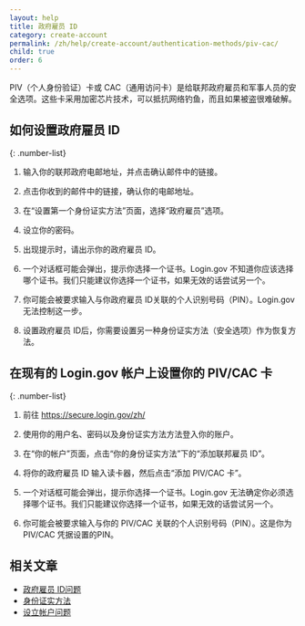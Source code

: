 ```yaml
---
layout: help
title: 政府雇员 ID
category: create-account
permalink: /zh/help/create-account/authentication-methods/piv-cac/
child: true
order: 6
---
```


PIV（个人身份验证）卡或 CAC（通用访问卡）是给联邦政府雇员和军事人员的安全选项。这些卡采用加密芯片技术，可以抵抗网络钓鱼，而且如果被盗很难破解。

## 如何设置政府雇员 ID

{: .number-list}

1. 输入你的联邦政府电邮地址，并点击确认邮件中的链接。

2. 点击你收到的邮件中的链接，确认你的电邮地址。

3. 在“设置第一个身份证实方法”页面，选择“政府雇员”选项。

4. 设立你的密码。

5. 出现提示时，请出示你的政府雇员 ID。

6. 一个对话框可能会弹出，提示你选择一个证书。Login.gov 不知道你应该选择哪个证书。我们只能建议你选择一个证书，如果无效的话尝试另一个。

7. 你可能会被要求输入与你政府雇员 ID关联的个人识别号码（PIN）。Login.gov 无法控制这一步。

8. 设置政府雇员 ID后，你需要设置另一种身份证实方法（安全选项）作为恢复方法。

## 在现有的 Login.gov 帐户上设置你的 PIV/CAC 卡

{: .number-list}

1. 前往 <https://secure.login.gov/zh/>

2. 使用你的用户名、密码以及身份证实方法方法登入你的账户。

3. 在“你的帐户”页面，点击“你的身份证实方法”下的“添加联邦雇员 ID”。

4. 将你的政府雇员 ID 输入读卡器，然后点击“添加 PIV/CAC 卡”。

5. 一个对话框可能会弹出，提示你选择一个证书。Login.gov 无法确定你必须选择哪个证书。我们只能建议你选择一个证书，如果无效的话尝试另一个。

6. 你可能会被要求输入与你的 PIV/CAC 关联的个人识别号码（PIN）。这是你为 PIV/CAC 凭据设置的PIN。


## 相关文章

* [政府雇员 ID问题](/zh/help/trouble-signing-in/authentication/issues-with-government-employee-id-piv-cac/)
* [身份证实方法](/zh/help/create-account/authentication-methods/)
* [设立帐户问题](/zh/help/create-account/issues-creating-an-account/)

